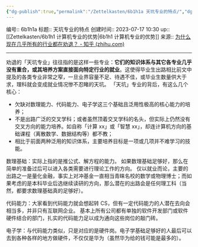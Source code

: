 ```yaml
---
{"dg-publish":true,"permalink":"/Zettelkasten/6b1h1a 天坑专业的特点/","dgPassFrontmatter":true}
---
```


编号:: 6b1h1a
标题:: 天坑专业的特点
创建时间:: 2023-07-17 10:30
up:: [[Zettelkasten/6b1h1 计算机专业的优势\|6b1h1 计算机专业的优势]]
来源:: [为什么现在几乎所有的行业都在劝退？ - 知乎 (zhihu.com)](https://www.zhihu.com/question/508922899/answer/2531802459)

---

劝退的「天坑专业」往往指的是这样一些专业：**它们的知识体系与其它各专业几乎没有重合，或其培养方案直接面向特定行业的就业**。这使得毕业生出路相比前文中提及的各类专业非常之窄，一旦业界容量不足、待遇不佳，或毕业生数量供大于求，理科就会变成就业情况惨不忍睹的天坑。
「天坑」专业的背后，有这么几个核心：
-   欠缺对数理能力、代码能力、电子学这三个基础且泛用性极高的核心能力的培养；
-   不是出路广泛的交叉学科；或者虽然顶着交叉学科的名头，但实际上仍然没有交叉方向的能力培养。如自称「计算 xx」或「智慧 xx」，却连计算机方向的基础课程（离散数学、数据结构等）都不教；
-   相比于前面两种泛用的知识体系，主要培养目标是一项或几项并不难学习的技能。


数理基础：实际上指的是推公式、解方程的能力。
如果数理基础足够好，那么在简单的准备过后可以进入各类需要进行理论工作的方向。
仅以就业而论，主要的出路之一是量化金融，事实上对冲基金一直相当青睐名校的数学或物理博士；而如果考虑的是本科毕业后选继续读研的方向，那么潜在的出路会是任何理工科（当然，都要求数理基础真的足够好）。

代码能力：大家看到代码能力就会想起转 CS，但有一定代码能力的人潜在去向会相当多，并非只有互联网企业。
基本上所有公司都有单独的软件开发部门或软件硬件结合的部门，扎实的代码能力足以成为通向这些岗位的敲门砖。

电子学：与代码能力类似，只是对应的是硬件岗。电子学基础足够好的人最后可以去到各种各样的地方做硬件，不仅仅是华为（虽然华为给的钱可能是最多的）。